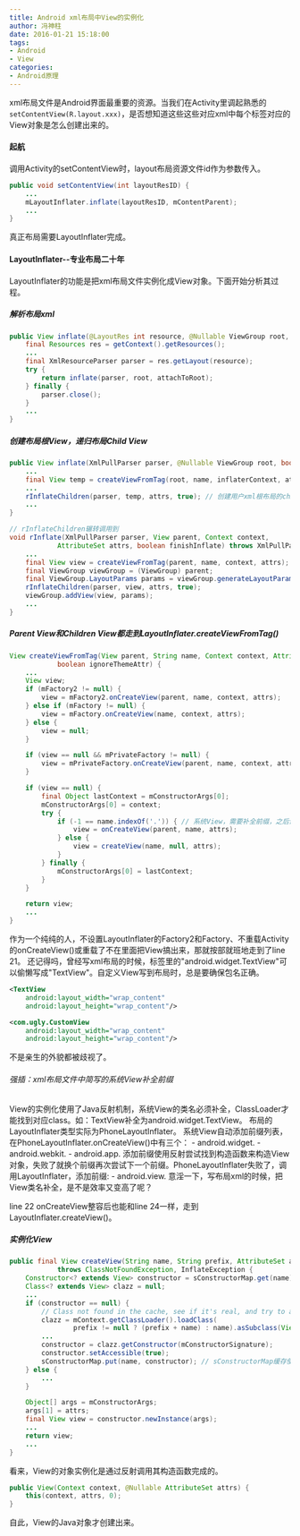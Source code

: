 ```yaml
---
title: Android xml布局中View的实例化
author: 冯神柱
date: 2016-01-21 15:18:00
tags:
- Android
- View
categories:
- Android原理
---
```

xml布局文件是Android界面最重要的资源。当我们在Activity里调起熟悉的`setContentView(R.layout.xxx)`，是否想知道这些这些对应xml中每个标签对应的View对象是怎么创建出来的。

#### 起航
<!-- more -->
调用Activity的setContentView时，layout布局资源文件id作为参数传入。
```java
public void setContentView(int layoutResID) {
    ...
    mLayoutInflater.inflate(layoutResID, mContentParent);
    ...
}
```
真正布局需要LayoutInflater完成。
#### LayoutInflater--专业布局二十年
LayoutInflater的功能是把xml布局文件实例化成View对象。下面开始分析其过程。
##### 解析布局xml
```java
public View inflate(@LayoutRes int resource, @Nullable ViewGroup root, boolean attachToRoot) {
    final Resources res = getContext().getResources();
    ...
    final XmlResourceParser parser = res.getLayout(resource);
    try {
        return inflate(parser, root, attachToRoot);
    } finally {
        parser.close();
    }
    ...
}
```
##### 创建布局根View，递归布局Child View
```java
public View inflate(XmlPullParser parser, @Nullable ViewGroup root, boolean attachToRoot) {
    ...
    final View temp = createViewFromTag(root, name, inflaterContext, attrs); // 创建用户xml根布局View
    ...
    rInflateChildren(parser, temp, attrs, true); // 创建用户xml根布局的children
    ...
}

// rInflateChildren辗转调用到
void rInflate(XmlPullParser parser, View parent, Context context,
            AttributeSet attrs, boolean finishInflate) throws XmlPullParserException, IOException {
    ...
    final View view = createViewFromTag(parent, name, context, attrs);
    final ViewGroup viewGroup = (ViewGroup) parent;
    final ViewGroup.LayoutParams params = viewGroup.generateLayoutParams(attrs);
    rInflateChildren(parser, view, attrs, true);
    viewGroup.addView(view, params);
    ...
}
```
##### Parent View和Children View都走到LayoutInflater.createViewFromTag()
```java
View createViewFromTag(View parent, String name, Context context, AttributeSet attrs,
            boolean ignoreThemeAttr) {
    ...
    View view;
    if (mFactory2 != null) {
        view = mFactory2.onCreateView(parent, name, context, attrs);
    } else if (mFactory != null) {
        view = mFactory.onCreateView(name, context, attrs);
    } else {
        view = null;
    }

    if (view == null && mPrivateFactory != null) {
        view = mPrivateFactory.onCreateView(parent, name, context, attrs);
    }

    if (view == null) {
        final Object lastContext = mConstructorArgs[0];
        mConstructorArgs[0] = context;
        try {
            if (-1 == name.indexOf('.')) { // 系统View，需要补全前缀，之后调用如同下面的createView()
                view = onCreateView(parent, name, attrs);
            } else {
                view = createView(name, null, attrs);
            }
        } finally {
            mConstructorArgs[0] = lastContext;
        }
    }

    return view;
    ...
}
```
作为一个纯纯的人，不设置LayoutInflater的Factory2和Factory、不重载Activity的onCreateView()或重载了不在里面把View搞出来，那就按部就班地走到了line 21。
还记得吗，曾经写xml布局的时候，标签里的"android.widget.TextView"可以偷懒写成"TextView"。自定义View写到布局时，总是要确保包名正确。
```xml
<TextView
    android:layout_width="wrap_content"
    android:layout_height="wrap_content"/>

<com.ugly.CustomView
    android:layout_width="wrap_content"
    android:layout_height="wrap_content"/>
```
不是亲生的外貌都被歧视了。
###### 强插：xml布局文件中简写的系统View补全前缀
View的实例化使用了Java反射机制，系统View的类名必须补全，ClassLoader才能找到对应class。如：TextView补全为android.widget.TextView。
布局的LayoutInflater类型实际为PhoneLayoutInflater。
系统View自动添加前缀列表，在PhoneLayoutInflater.onCreateView()中有三个：
    - android.widget.
    - android.webkit.
    - android.app.
添加前缀使用反射尝试找到构造函数来构造View对象，失败了就换个前缀再次尝试下一个前缀。PhoneLayoutInflater失败了，调用LayoutInflater，添加前缀:
    - android.view.
意淫一下，写布局xml的时候，把View类名补全，是不是效率又变高了呢？

line 22 onCreateView整容后也能和line 24一样，走到LayoutInflater.createView()。
##### 实例化View
```java
public final View createView(String name, String prefix, AttributeSet attrs)
            throws ClassNotFoundException, InflateException {
    Constructor<? extends View> constructor = sConstructorMap.get(name);
    Class<? extends View> clazz = null;
    ...
    if (constructor == null) {
        // Class not found in the cache, see if it's real, and try to add it
        clazz = mContext.getClassLoader().loadClass(
                prefix != null ? (prefix + name) : name).asSubclass(View.class);
        ...        
        constructor = clazz.getConstructor(mConstructorSignature);
        constructor.setAccessible(true);
        sConstructorMap.put(name, constructor); // sConstructorMap缓存使用过的构造函数，减少调用ClassLoader的次数
    } else {
        ...
    }

    Object[] args = mConstructorArgs;
    args[1] = attrs;
    final View view = constructor.newInstance(args);
    ...
    return view;
    ...
}
```
看来，View的对象实例化是通过反射调用其构造函数完成的。
```java
public View(Context context, @Nullable AttributeSet attrs) {
    this(context, attrs, 0);
}
```
自此，View的Java对象才创建出来。

